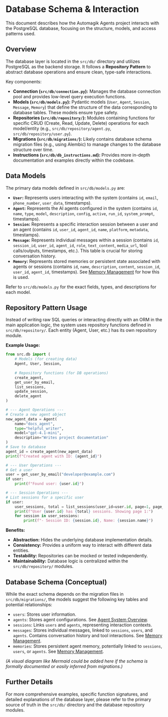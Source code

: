 # Database Schema & Interaction

This document describes how the Automagik Agents project interacts with the PostgreSQL database, focusing on the structure, models, and access patterns used.

## Overview

The database layer is located in the `src/db/` directory and utilizes PostgreSQL as the backend storage. It follows a **Repository Pattern** to abstract database operations and ensure clean, type-safe interactions.

Key components:

- **Connection (`src/db/connection.py`):** Manages the database connection pool and provides low-level query execution functions.
- **Models (`src/db/models.py`):** Pydantic models (`User`, `Agent`, `Session`, `Message`, `Memory`) that define the structure of the data corresponding to database tables. These models ensure type safety.
- **Repositories (`src/db/repository/`):** Modules containing functions for specific CRUD (Create, Read, Update, Delete) operations for each model/entity (e.g., `src/db/repository/agent.py`, `src/db/repository/user.py`).
- **Migrations (`src/db/migrations/`):** Likely contains database schema migration files (e.g., using Alembic) to manage changes to the database structure over time.
- **Instructions (`src/db/db_instructions.md`):** Provides more in-depth documentation and examples directly within the codebase.

## Data Models

The primary data models defined in `src/db/models.py` are:

- **`User`:** Represents users interacting with the system (contains `id`, `email`, `phone_number`, `user_data`, timestamps).
- **`Agent`:** Represents the AI agents configured in the system (contains `id`, `name`, `type`, `model`, `description`, `config`, `active`, `run_id`, `system_prompt`, timestamps).
- **`Session`:** Represents a specific interaction session between a user and an agent (contains `id`, `user_id`, `agent_id`, `name`, `platform`, `metadata`, timestamps).
- **`Message`:** Represents individual messages within a session (contains `id`, `session_id`, `user_id`, `agent_id`, `role`, `text_content`, `media_url`, tool calls/outputs, timestamps, etc.). This table is crucial for storing conversation history.
- **`Memory`:** Represents stored memories or persistent state associated with agents or sessions (contains `id`, `name`, `description`, `content`, `session_id`, `user_id`, `agent_id`, timestamps). See [Memory Management](./memory.md) for how this is used.

Refer to `src/db/models.py` for the exact fields, types, and descriptions for each model.

## Repository Pattern Usage

Instead of writing raw SQL queries or interacting directly with an ORM in the main application logic, the system uses repository functions defined in `src/db/repository/`. Each entity (Agent, User, etc.) has its own repository module.

**Example Usage:**

```python
from src.db import (
    # Models (for creating data)
    Agent, User, Session,
    
    # Repository functions (for DB operations)
    create_agent, 
    get_user_by_email,
    list_sessions,
    update_session,
    delete_agent
)

# --- Agent Operations ---
# Create a new agent object
new_agent_data = Agent(
    name="docs_agent",
    type="helpful_writer",
    model="gpt-4.1-mini",
    description="Writes project documentation"
)
# Save to database
agent_id = create_agent(new_agent_data)
print(f"Created agent with ID: {agent_id}")

# --- User Operations ---
# Get a user
user = get_user_by_email("developer@example.com")
if user:
    print(f"Found user: {user.id}")

# --- Session Operations ---
# List sessions for a specific user
if user:
    user_sessions, total = list_sessions(user_id=user.id, page=1, page_size=10)
    print(f"User {user.id} has {total} sessions. Showing page 1:")
    for session in user_sessions:
        print(f"- Session ID: {session.id}, Name: {session.name}")
```

**Benefits:**

- **Abstraction:** Hides the underlying database implementation details.
- **Consistency:** Provides a uniform way to interact with different data entities.
- **Testability:** Repositories can be mocked or tested independently.
- **Maintainability:** Database logic is centralized within the `src/db/repository/` modules.

## Database Schema (Conceptual)

While the exact schema depends on the migration files in `src/db/migrations/`, the models suggest the following key tables and potential relationships:

- `users`: Stores user information.
- `agents`: Stores agent configurations. See [Agent System Overview](../development/agents-overview.md).
- `sessions`: Links `users` and `agents`, representing interaction contexts.
- `messages`: Stores individual messages, linked to `sessions`, `users`, and `agents`. Contains conversation history and tool interactions. See [Memory Management](./memory.md).
- `memories`: Stores persistent agent memory, potentially linked to `sessions`, `users`, or `agents`. See [Memory Management](./memory.md).

*(A visual diagram like Mermaid could be added here if the schema is formally documented or easily inferred from migrations.)*

## Further Details

For more comprehensive examples, specific function signatures, and detailed explanations of the database layer, please refer to the primary source of truth in the `src/db/` directory and the database repository modules. 